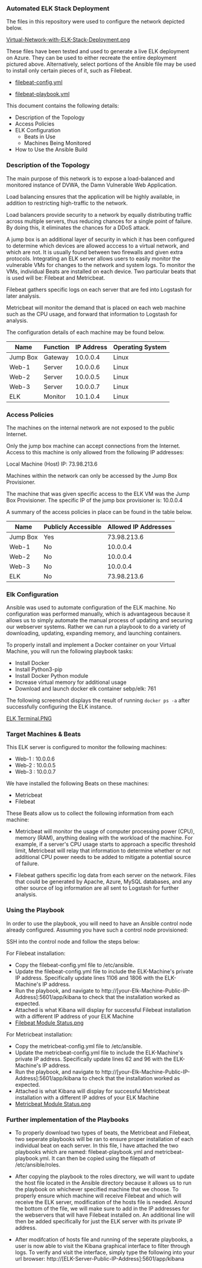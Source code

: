 ### Automated ELK Stack Deployment

The files in this repository were used to configure the network depicted below.

[Virtual-Network-with-ELK-Stack-Deployment.png](https://github.com/horsley11/ELK-Stack-Configuration/blob/main/Diagrams/Virtual-Network-with-ELK-Stack-Deployment.png)

These files have been tested and used to generate a live ELK deployment on Azure. They can be used to either recreate the entire deployment pictured above. Alternatively, select portions of the Ansible file may be used to install only certain pieces of it, such as Filebeat.

- [filebeat-config.yml](https://github.com/horsley11/ELK-Stack-Configuration/blob/main/ansible/filebeat-config.yml)

- [filebeat-playbook.yml](https://github.com/horsley11/ELK-Stack-Configuration/blob/main/ansible/roles/filebeat-playbook.yml)

This document contains the following details:
- Description of the Topology
- Access Policies
- ELK Configuration
  - Beats in Use
  - Machines Being Monitored
- How to Use the Ansible Build


### Description of the Topology

The main purpose of this network is to expose a load-balanced and monitored instance of DVWA, the Damn Vulnerable Web Application.

Load balancing ensures that the application will be highly available, in addition to restricting high-traffic to the network.

Load balancers provide security to a network by equally distributing traffic across multiple servers, thus reducing chances for a single point of failure. By doing this, it eliminates the chances for a DDoS attack.

A jump box is an additional layer of security in which it has been configured to determine which devices are allowed acccess to a virtual network, and which are not. It is usually found between two firewalls and given extra protocols.
Integrating an ELK server allows users to easily monitor the vulnerable VMs for changes to the network and system logs. To monitor the VMs, individual Beats are installed on each device. Two particular beats that is used will be: Filebeat and Metricbeat.

Filebeat gathers specific logs on each server that are fed into Logstash for later analysis. 

Metricbeat will monitor the demand that is placed on each web machine such as the CPU usage, and forward that information to Logstash for analysis.

The configuration details of each machine may be found below.

| Name     | Function | IP Address | Operating System |
|----------|----------|------------|------------------|
| Jump Box | Gateway  | 10.0.0.4   | Linux            |
| Web-1    | Server   | 10.0.0.6   | Linux            |
| Web-2    | Server   | 10.0.0.5   | Linux            |
| Web-3    | Server   | 10.0.0.7   | Linux            |
| ELK      | Monitor  | 10.1.0.4   | Linux            |

### Access Policies

The machines on the internal network are not exposed to the public Internet. 

Only the jump box machine can accept connections from the Internet. Access to this machine is only allowed from the following IP addresses:

Local Machine (Host) IP: 73.98.213.6

Machines within the network can only be accessed by the Jump Box Provisioner.


The machine that was given specific access to the ELK VM was the Jump Box Provisioner. The specific IP of the jump box provisioner is: 10.0.0.4 

A summary of the access policies in place can be found in the table below.

| Name     | Publicly Accessible | Allowed IP Addresses |
|----------|---------------------|----------------------|
| Jump Box | Yes                 | 73.98.213.6          |
| Web-1    | No                  | 10.0.0.4             |
| Web-2    | No                  | 10.0.0.4             |
| Web-3    | No                  | 10.0.0.4             |
| ELK      | No                  | 73.98.213.6          |

### Elk Configuration

Ansible was used to automate configuration of the ELK machine. No configuration was performed manually, which is advantageous because it allows us to simply automate the manual process of updating and securing our webserver systems. Rather we can run a playbook to do a variety of downloading, updating, expanding memory, and launching containers.

To properly install and implement a Docker container on your Virtual Machine, you will run the following playbook tasks:
- Install Docker
- Install Python3-pip
- Install Docker Python module
- Increase virtual memory for additional usage
- Download and launch docker elk container sebp/elk: 761

The following screenshot displays the result of running `docker ps -a` after successfully configuring the ELK instance.

[ELK Terminal.PNG](https://github.com/horsley11/ELK-Stack-Configuration/blob/main/Images/ELK%20Terminal.PNG)

### Target Machines & Beats
This ELK server is configured to monitor the following machines:

- Web-1 : 10.0.0.6
- Web-2 : 10.0.0.5
- Web-3 : 10.0.0.7

We have installed the following Beats on these machines:

- Metricbeat
- Filebeat

These Beats allow us to collect the following information from each machine:

- Metricbeat will monitor the usage of computer processing power (CPU), memory (RAM), anything dealing with the workload of the machine. For example, if a server's CPU usage starts to approach a specific threshold limit, Metricbeat will relay that information to determine whether or not additional CPU power needs to be added to mitigate a potential source of failure.

- Filebeat gathers specific log data from each server on the network. Files that could be generated by Apache, Azure, MySQL databases, and any other source of log information are all sent to Logstash for further analysis.

### Using the Playbook

In order to use the playbook, you will need to have an Ansible control node already configured. Assuming you have such a control node provisioned: 

SSH into the control node and follow the steps below:

For Filebeat installation:
- Copy the filebeat-config.yml file to /etc/ansible.
- Update the filebeat-config.yml file to include the ELK-Machine's private IP address. Specifically update lines 1106 and 1806 with the ELK-Machine's IP address.
- Run the playbook, and navigate to http://[your-Elk-Machine-Public-IP-Address]:5601/app/kibana to check that the installation worked as expected.
- Attached is what Kibana will display for successful Filebeat installation with a different IP address of your ELK Machine
- [Filebeat Module Status.png](https://github.com/horsley11/ELK-Stack-Configuration/blob/main/Images/FileBeat%20Module%20status.PNG)

For Metricbeat installation:
- Copy the metricbeat-config.yml file to /etc/ansible.
- Update the metricbeat-config.yml file to include the ELK-Machine's private IP address. Specifically update lines 62 and 96 with the ELK-Machine's IP address.
- Run the playbook, and navigate to http://[your-Elk-Machine-Public-IP-Address]:5601/app/kibana to check that the installation worked as expected.
- Attached is what Kibana will display for successful Metricbeat installation with a different IP addres of your ELK Machine
- [Metricbeat Module Status.png](https://github.com/horsley11/ELK-Stack-Configuration/blob/main/Images/MetricBeat%20Module.PNG)

### Further implementation of the Playbooks

- To properly download two types of beats, the Metricbeat and Filebeat, two seperate playbooks will be ran to ensure proper installation of each individual beat on each server. In this file, I have attached the two playbooks which are named: filebeat-playbook.yml and metricbeat-playbook.yml. It can then be copied using the filepath of /etc/ansible/roles.

- After copying the playbook to the roles directory, we will want to update the host file located in the Ansible directory because it allows us to run the playbook on whichever specified machine that we choose. To properly ensure which machine will receive Filebeat and which will receive the ELK server, modification of the hosts file is needed. Around the bottom of the file, we will make sure to add in the IP addresses for the webservers that will have Filebeat installed on. An additional line will then be added specifically for just the ELK server with its private IP address.


- After modifcation of hosts file and running of the seperate playbooks, a user is now able to visit the Kibana graphical interface to filter through logs. To verify and visit the interface, simply type the following into your url browser: http://[ELK-Server-Public-IP-Address]:5601/app/kibana
